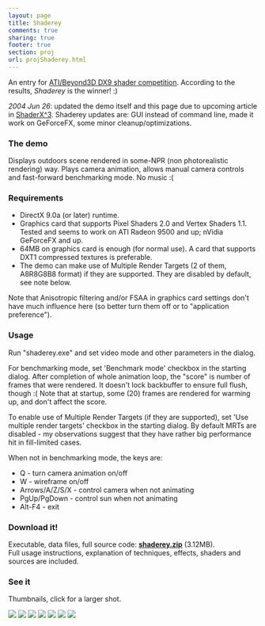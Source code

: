 ```yaml
---
layout: page
title: Shaderey
comments: true
sharing: true
footer: true
section: proj
url: projShaderey.html
---
```


<p>
An entry for <a href="http://www.beyond3d.com/articles/shadercomp/results/">ATI/Beyond3D DX9 shader competition</a>.
According to the results, <em>Shaderey</em> is the winner! :)
</p>
<p>
<em>2004 Jun 26</em>: updated the demo itself and this page due to upcoming article in <a href='http://www.shaderx3.com'>ShaderX^3</a>. Shaderey
updates are: GUI instead of command line, made it work on GeForceFX, some minor cleanup/optimizations.
</p>

<H3>The demo</H3>
<p>
Displays outdoors scene rendered in some-NPR (non photorealistic rendering) way. Plays camera animation,
allows manual camera controls and fast-forward benchmarking mode. No music :(
</p>

<H3>Requirements</H3>
<p>
<ul>
<li>DirectX 9.0a (or later) runtime.</li>
<li>Graphics card that supports Pixel Shaders 2.0 and Vertex Shaders 1.1.<br>
	Tested and seems to work on ATI Radeon 9500 and up; nVidia GeForceFX and up.</li>
<li>64MB on graphics card is enough (for normal use). A card that supports DXT1 compressed textures is preferable.</li>
<li>The demo can make use of Multiple Render Targets (2 of them, A8R8G8B8 format) if they are supported. They are disabled by default, see note below.</li>
</ul>
Note that Anisotropic filtering and/or FSAA in graphics card settings don't have much influence here (so better turn them off or to "application preference").
</p>

<H3>Usage</H3>
<p>
Run "shaderey.exe" and set video mode and other parameters in the dialog.
</p>
<p>
For benchmarking mode, set 'Benchmark mode' checkbox in the starting dialog. After completion of whole animation loop, the
"score" is number of frames that were rendered. It doesn't lock backbuffer to ensure full flush, though :(
Note that at startup, some (20) frames are rendered for warming up, and don't affect the score.
</p>
<p>
To enable use of Multiple Render Targets (if they are supported), set 'Use multiple render targets' checkbox in the starting dialog.
By default MRTs are disabled - my observations suggest that they have rather big performance hit in fill-limited cases.
</p>
<p>
When not in benchmarking mode, the keys are:
<ul>
<li>Q - turn camera animation on/off
<li>W - wireframe on/off
<li>Arrows/A/Z/S/X - control camera when not animating
<li>PgUp/PgDown - control sun when not animating
<li>Alt-F4 - exit
</ul>

<H3>Download it!</H3>
<P>
Executable, data files, full source code: <A href="files/shaderey.zip"><strong>shaderey.zip</strong></A> (3.12MB).<br>
Full usage instructions, explanation of techniques, effects, shaders and sources are included.
</P>


<H3>See it</H3>
<P>
Thumbnails, click for a larger shot.
</P>
<A href="img/shaderey01.jpg"><IMG src="img/tn/shaderey01.jpg"></A>
<A href="img/shaderey02.jpg"><IMG src="img/tn/shaderey02.jpg"></A>
<A href="img/shaderey03.jpg"><IMG src="img/tn/shaderey03.jpg"></A>
<A href="img/shaderey04.jpg"><IMG src="img/tn/shaderey04.jpg"></A>
<A href="img/shaderey05.jpg"><IMG src="img/tn/shaderey05.jpg"></A>
<A href="img/shaderey03w.jpg"><IMG src="img/tn/shaderey03w.jpg"></A>
<A href="img/shaderey04w.jpg"><IMG src="img/tn/shaderey04w.jpg"></A>
